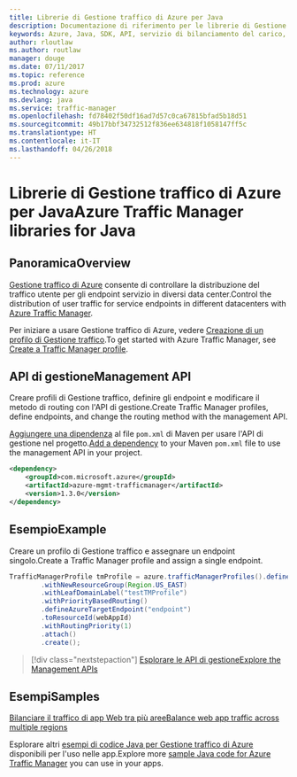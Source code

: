 ```yaml
---
title: Librerie di Gestione traffico di Azure per Java
description: Documentazione di riferimento per le librerie di Gestione traffico per Java
keywords: Azure, Java, SDK, API, servizio di bilanciamento del carico, distribuzione del carico, rete, Gestione traffico
author: rloutlaw
ms.author: routlaw
manager: douge
ms.date: 07/11/2017
ms.topic: reference
ms.prod: azure
ms.technology: azure
ms.devlang: java
ms.service: traffic-manager
ms.openlocfilehash: fd78402f50df16ad7d57c0ca67815bfad5b18d51
ms.sourcegitcommit: 49b17bbf34732512f836ee634818f1058147ff5c
ms.translationtype: HT
ms.contentlocale: it-IT
ms.lasthandoff: 04/26/2018
---
```

# <a name="azure-traffic-manager-libraries-for-java"></a><span data-ttu-id="90a66-104">Librerie di Gestione traffico di Azure per Java</span><span class="sxs-lookup"><span data-stu-id="90a66-104">Azure Traffic Manager libraries for Java</span></span>

## <a name="overview"></a><span data-ttu-id="90a66-105">Panoramica</span><span class="sxs-lookup"><span data-stu-id="90a66-105">Overview</span></span>

<span data-ttu-id="90a66-106">[Gestione traffico di Azure](/azure/traffic-manager/traffic-manager-overview) consente di controllare la distribuzione del traffico utente per gli endpoint servizio in diversi data center.</span><span class="sxs-lookup"><span data-stu-id="90a66-106">Control the distribution of user traffic for service endpoints in different datacenters with [Azure Traffic Manager](/azure/traffic-manager/traffic-manager-overview).</span></span>

<span data-ttu-id="90a66-107">Per iniziare a usare Gestione traffico di Azure, vedere [Creazione di un profilo di Gestione traffico](/azure/traffic-manager/traffic-manager-create-profile).</span><span class="sxs-lookup"><span data-stu-id="90a66-107">To get started with Azure Traffic Manager, see [Create a Traffic Manager profile](/azure/traffic-manager/traffic-manager-create-profile).</span></span>

## <a name="management-api"></a><span data-ttu-id="90a66-108">API di gestione</span><span class="sxs-lookup"><span data-stu-id="90a66-108">Management API</span></span>

<span data-ttu-id="90a66-109">Creare profili di Gestione traffico, definire gli endpoint e modificare il metodo di routing con l'API di gestione.</span><span class="sxs-lookup"><span data-stu-id="90a66-109">Create Traffic Manager profiles, define endpoints, and change the routing method with the management API.</span></span> 

<span data-ttu-id="90a66-110">[Aggiungere una dipendenza](https://maven.apache.org/guides/getting-started/index.html#How_do_I_use_external_dependencies) al file `pom.xml` di Maven per usare l'API di gestione nel progetto.</span><span class="sxs-lookup"><span data-stu-id="90a66-110">[Add a dependency](https://maven.apache.org/guides/getting-started/index.html#How_do_I_use_external_dependencies) to your Maven `pom.xml` file to use the management API in your project.</span></span>  

```XML
<dependency>
    <groupId>com.microsoft.azure</groupId>
    <artifactId>azure-mgmt-trafficmanager</artifactId>
    <version>1.3.0</version>
</dependency>
```   

## <a name="example"></a><span data-ttu-id="90a66-111">Esempio</span><span class="sxs-lookup"><span data-stu-id="90a66-111">Example</span></span>

<span data-ttu-id="90a66-112">Creare un profilo di Gestione traffico e assegnare un endpoint singolo.</span><span class="sxs-lookup"><span data-stu-id="90a66-112">Create a Traffic Manager profile and assign a single endpoint.</span></span>

```java
TrafficManagerProfile tmProfile = azure.trafficManagerProfiles().define("testTMProfile")
        .withNewResourceGroup(Region.US_EAST)
        .withLeafDomainLabel("testTMProfile")
        .withPriorityBasedRouting()
        .defineAzureTargetEndpoint("endpoint")
        .toResourceId(webAppId)
        .withRoutingPriority(1)
        .attach()
        .create();
```

> [!div class="nextstepaction"]
> [<span data-ttu-id="90a66-113">Esplorare le API di gestione</span><span class="sxs-lookup"><span data-stu-id="90a66-113">Explore the Management APIs</span></span>](/java/api/overview/azure/trafficmanager/management)

## <a name="samples"></a><span data-ttu-id="90a66-114">Esempi</span><span class="sxs-lookup"><span data-stu-id="90a66-114">Samples</span></span>

[<span data-ttu-id="90a66-115">Bilanciare il traffico di app Web tra più aree</span><span class="sxs-lookup"><span data-stu-id="90a66-115">Balance web app traffic across multiple regions</span></span>](https://github.com/Azure-Samples/traffic-manager-java-manage-profiles)

<span data-ttu-id="90a66-116">Esplorare altri [esempi di codice Java per Gestione traffico di Azure](https://azure.microsoft.com/resources/samples/?platform=java&term=traffic) disponibili per l'uso nelle app.</span><span class="sxs-lookup"><span data-stu-id="90a66-116">Explore more [sample Java code for Azure Traffic Manager](https://azure.microsoft.com/resources/samples/?platform=java&term=traffic) you can use in your apps.</span></span>
